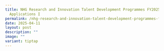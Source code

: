 ```yaml
---
title: NHG Research and Innovation Talent Development Programmes FY2025 Call for
  Applications I
permalink: /nhg-research-and-innovation-talent-development-programmes-fy2025-call-for-applications-i/
date: 2025-04-11
layout: post
description: ""
image: ""
variant: tiptap
---
```

<p></p>